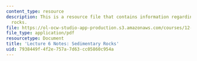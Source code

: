 ```yaml
---
content_type: resource
description: This is a resource file that contains information regarding sedimentary
  rocks.
file: https://ol-ocw-studio-app-production.s3.amazonaws.com/courses/12-001-introduction-to-geology-fall-2013/7938449f4f2e757a7d63cc05860c954a_MIT12_001F13_Lec6Notes.pdf
file_type: application/pdf
resourcetype: Document
title: 'Lecture 6 Notes: Sedimentary Rocks'
uid: 7938449f-4f2e-757a-7d63-cc05860c954a
---
```

